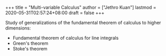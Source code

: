 +++
title = "Multi-variable Calculus"
author = ["Jethro Kuan"]
lastmod = 2020-05-31T02:57:24+08:00
draft = false
+++

Study of generalizations of the fundamental theorem of calculus to
higher dimensions:

- Fundamental theorem of calculus for line integrals
- Green's theorem
- Stoke's theorem
